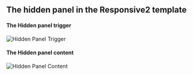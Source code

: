 
The hidden panel in the Responsive2 template
----

#### The Hidden panel trigger
![Hidden Panel Trigger](../data/responsive2/images/panel/panel-trigger.jpeg)

#### The Hidden panel content
![Hidden Panel Content](../data/responsive2/images/panel/hidden-panel.jpeg)